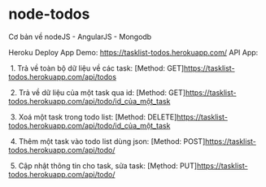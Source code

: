 # node-todos
Cơ bản về nodeJS - AngularJS - Mongodb

Heroku Deploy App Demo: https://tasklist-todos.herokuapp.com/
API App: 

  1. Trả về toàn bộ dữ liệu về các task: [Method: GET]https://tasklist-todos.herokuapp.com/api/todos
  
  2. Trả về dữ liệu của một task qua id: [Method: GET]https://tasklist-todos.herokuapp.com/api/todo/id_của_một_task
  
  3. Xoá một task trong todo list: [Method: DELETE]https://tasklist-todos.herokuapp.com/api/todo/id_của_một_task
  
  4. Thêm một task vào todo list dùng json: [Method: POST]https://tasklist-todos.herokuapp.com/api/todo/
  
  5. Cập nhật thông tin cho task, sửa task: [Mẹthod: PUT]https://tasklist-todos.herokuapp.com/api/todo/
